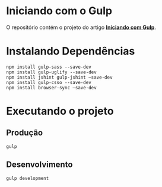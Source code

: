 # Iniciando com o Gulp

O repositório contém o projeto do artigo **[Iniciando com Gulp](http://gustavopinho.com/blog/2017/02/12/iniciando-com-gupljs.html)**.

# Instalando Dependências

```
npm install gulp-sass --save-dev
npm install gulp-uglify --save-dev
npm install jshint gulp-jshint –save-dev
npm install gulp-csso --save-dev
npm install browser-sync –save-dev
```
# Executando o projeto

Produção
----------
```
gulp
```

Desenvolvimento
------------------
```
gulp development
```
